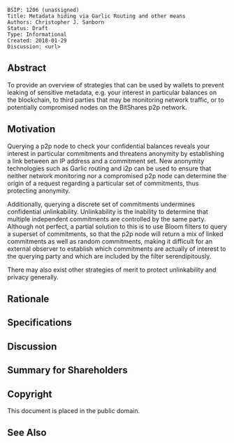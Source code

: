    BSIP: 1206 (unassigned)
    Title: Metadata hiding via Garlic Routing and other means
    Authors: Christopher J. Sanborn
    Status: Draft
    Type: Informational
    Created: 2018-01-29
    Discussion: <url>


## Abstract

To provide an overview of strategies that can be used by wallets to prevent leaking of sensitive metadata, e.g. your interest in particular balances on the blockchain, to third parties that may be monitoring network traffic, or to potentially compromised nodes on the BitShares p2p network.

## Motivation

Querying a p2p node to check your confidential balances reveals your interest in particular commitments and threatens anonymity by establishing a link between an IP address and a commitment set.  New anonymity technologies such as Garlic routing and i2p can be used to ensure that neither network monitoring nor a compromised p2p node can determine the origin of a request regarding a particular set of commitments, thus protecting anonymity.

Additionally, querying a discrete set of commitments undermines confidential unlinkability.  Unlinkability is the inability to determine that multiple independent commitments are controlled by the same party.  Although not perfect, a partial solution to this is to use Bloom filters to query a superset of commitments, so that the p2p node will return a mix of linked commitments as well as random commitments, making it difficult for an external observer to establish which commitments are actually of interest to the querying party and which are included by the filter serendipitously.

There may also exist other strategies of merit to protect unlinkability and privacy generally.

## Rationale
## Specifications
## Discussion
## Summary for Shareholders
## Copyright

This document is placed in the public domain.

## See Also
